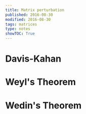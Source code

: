 ```yaml
---
title: Matrix perturbation
published: 2016-08-30
modified: 2016-08-30
tags: matrices
type: notes
showTOC: True
---
```


# Davis-Kahan

# Weyl's Theorem

# Wedin's Theorem
